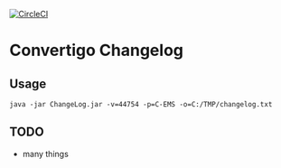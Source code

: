 [![CircleCI][ci-image]][ci-url]

# Convertigo Changelog

## Usage

```
java -jar ChangeLog.jar -v=44754 -p=C-EMS -o=C:/TMP/changelog.txt
```

## TODO

* many things

<!-- Markdown link & img dfn's -->
[ci-image]: https://circleci.com/gh/nicolas-albert/ChangeLog.svg?style=shield
[ci-url]: https://circleci.com/gh/nicolas-albert/ChangeLog